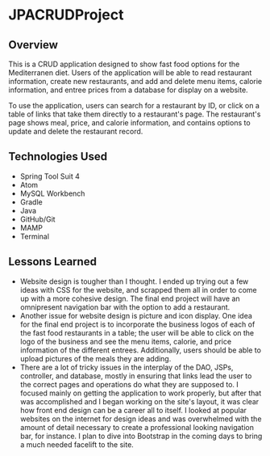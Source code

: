 # JPACRUDProject

## Overview
This is a CRUD application designed to show fast food options for the Mediterranen diet. Users of the application will be able to read restaurant information, create new restaurants, and add and delete menu items, calorie information, and entree prices from a database for display on a website.

To use the application, users can search for a restaurant by ID, or click on a table of links that take them directly to a restaurant's page. The restaurant's page shows meal, price, and calorie information, and contains options to update and delete the restaurant record.  

## Technologies Used
- Spring Tool Suit 4
- Atom
- MySQL Workbench
- Gradle
- Java
- GitHub/Git
- MAMP
- Terminal

## Lessons Learned
- Website design is tougher than I thought. I ended up trying out a few ideas with CSS for the website, and scrapped them all in order to come up with a more cohesive design. The final end project will have an omnipresent navigation bar with the option to add a restaurant.
- Another issue for website design is picture and icon display. One idea for the final end project is to incorporate the business logos of each of the fast food restaurants in a table; the user will be able to click on the logo of the business and see the menu items, calorie, and price information of the different entrees. Additionally, users should be able to upload pictures of the meals they are adding.
- There are a lot of tricky issues in the interplay of the DAO, JSPs, controller, and database, mostly in ensuring that links lead the user to the correct pages and operations do what they are supposed to. I focused mainly on getting the application to work properly, but after that was accomplished and I began working on the site's layout, it was clear how front end design can be a career all to itself. I looked at popular websites on the internet for design ideas and was overwhelmed with the amount of detail necessary to create a professional looking navigation bar, for instance. I plan to dive into Bootstrap in the coming days to bring a much needed facelift to the site.

